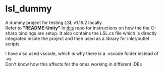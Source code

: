 # lsl_dummy

A dummy project for testing LSL v1.16.2 locally.  
Refer to **"README-Unity"** in [this](https://github.com/labstreaminglayer/liblsl-Csharp?tab=readme-ov-file) repo for instructions on how the the C-sharp bindings are setup. It also contains the LSL.cs file which is directly integrated inside the project and then used as a library for inlet/outlet scripts.  
  
I have also used vscode, which is why there is a .vscode folder instead of .vs  
Don't know how this affects for the ones working in different IDEs
